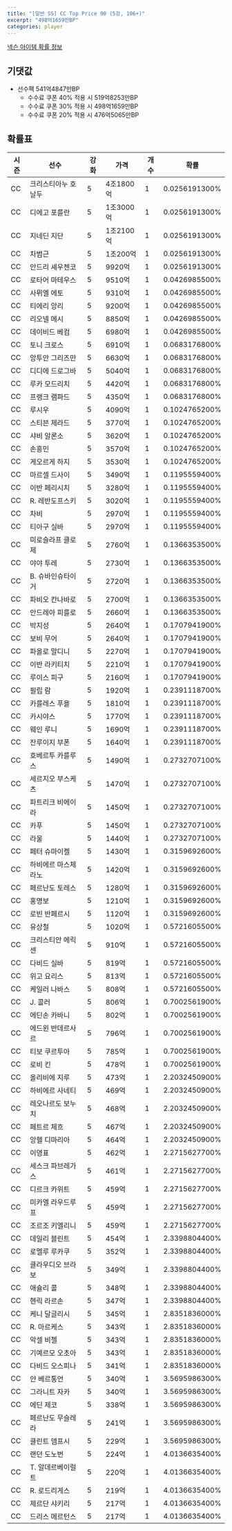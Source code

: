 ```yaml
---
title: "[일반 SS] CC Top Price 90 (5강, 106+)"
excerpt: "498억1659만BP"
categories: player
---
```

[넥슨 아이템 확률 정보](http://iteminfo.nexon.com/probability/fo4?sn=7401)

## 기댓값
- 선수팩 541억4847만BP
  - 수수료 쿠폰 40% 적용 시 519억8253만BP
  - 수수료 쿠폰 30% 적용 시 498억1659만BP
  - 수수료 쿠폰 20% 적용 시 476억5065만BP


## 확률표

|시즌|선수|강화|가격|개수|확률|
|---|---|---|---|---|---|
|CC|크리스티아누 호날두|5|4조1800억|1|0.0256191300%|
|CC|디에고 포를란|5|1조3000억|1|0.0256191300%|
|CC|지네딘 지단|5|1조2100억|1|0.0256191300%|
|CC|차범근|5|1조200억|1|0.0256191300%|
|CC|안드리 셰우첸코|5|9920억|1|0.0256191300%|
|CC|로타어 마테우스|5|9510억|1|0.0426985500%|
|CC|사뮈엘 에토|5|9310억|1|0.0426985500%|
|CC|티에리 앙리|5|9200억|1|0.0426985500%|
|CC|리오넬 메시|5|8850억|1|0.0426985500%|
|CC|데이비드 베컴|5|6980억|1|0.0426985500%|
|CC|토니 크로스|5|6910억|1|0.0683176800%|
|CC|앙투안 그리즈만|5|6630억|1|0.0683176800%|
|CC|디디에 드로그바|5|5040억|1|0.0683176800%|
|CC|루카 모드리치|5|4420억|1|0.0683176800%|
|CC|프랭크 램파드|5|4350억|1|0.0683176800%|
|CC|루시우|5|4090억|1|0.1024765200%|
|CC|스티븐 제라드|5|3770억|1|0.1024765200%|
|CC|샤비 알론소|5|3620억|1|0.1024765200%|
|CC|손흥민|5|3570억|1|0.1024765200%|
|CC|게오르게 하지|5|3530억|1|0.1024765200%|
|CC|마르셀 드사이|5|3490억|1|0.1195559400%|
|CC|이반 페리시치|5|3280억|1|0.1195559400%|
|CC|R. 레반도프스키|5|3020억|1|0.1195559400%|
|CC|차비|5|2970억|1|0.1195559400%|
|CC|티아구 실바|5|2970억|1|0.1195559400%|
|CC|미로슬라프 클로제|5|2760억|1|0.1366353500%|
|CC|야야 투레|5|2730억|1|0.1366353500%|
|CC|B. 슈바인슈타이거|5|2720억|1|0.1366353500%|
|CC|파비오 칸나바로|5|2700억|1|0.1366353500%|
|CC|안드레아 피를로|5|2660억|1|0.1366353500%|
|CC|박지성|5|2640억|1|0.1707941900%|
|CC|보비 무어|5|2640억|1|0.1707941900%|
|CC|파올로 말디니|5|2270억|1|0.1707941900%|
|CC|이반 라키티치|5|2210억|1|0.1707941900%|
|CC|루이스 피구|5|2160억|1|0.1707941900%|
|CC|필립 람|5|1920억|1|0.2391118700%|
|CC|카를레스 푸욜|5|1810억|1|0.2391118700%|
|CC|카시야스|5|1770억|1|0.2391118700%|
|CC|웨인 루니|5|1690억|1|0.2391118700%|
|CC|잔루이지 부폰|5|1640억|1|0.2391118700%|
|CC|호베르투 카를루스|5|1490억|1|0.2732707100%|
|CC|세르지오 부스케츠|5|1470억|1|0.2732707100%|
|CC|파트리크 비에이라|5|1450억|1|0.2732707100%|
|CC|카푸|5|1450억|1|0.2732707100%|
|CC|라울|5|1440억|1|0.2732707100%|
|CC|페터 슈마이켈|5|1430억|1|0.3159692600%|
|CC|하비에르 마스체라노|5|1420억|1|0.3159692600%|
|CC|페르난도 토레스|5|1280억|1|0.3159692600%|
|CC|홍명보|5|1210억|1|0.3159692600%|
|CC|로빈 반페르시|5|1120억|1|0.3159692600%|
|CC|유상철|5|1020억|1|0.5721605500%|
|CC|크리스티안 에릭센|5|910억|1|0.5721605500%|
|CC|다비드 실바|5|819억|1|0.5721605500%|
|CC|위고 요리스|5|813억|1|0.5721605500%|
|CC|케일러 나바스|5|808억|1|0.5721605500%|
|CC|J. 콜러|5|806억|1|0.7002561900%|
|CC|에딘손 카바니|5|802억|1|0.7002561900%|
|CC|에드윈 반데르사르|5|796억|1|0.7002561900%|
|CC|티보 쿠르투아|5|785억|1|0.7002561900%|
|CC|로비 킨|5|478억|1|0.7002561900%|
|CC|올리비에 지루|5|473억|1|2.2032450900%|
|CC|하비에르 사네티|5|469억|1|2.2032450900%|
|CC|레오나르도 보누치|5|468억|1|2.2032450900%|
|CC|페트르 체흐|5|467억|1|2.2032450900%|
|CC|앙헬 디마리아|5|464억|1|2.2032450900%|
|CC|이영표|5|462억|1|2.2715627700%|
|CC|세스크 파브레가스|5|461억|1|2.2715627700%|
|CC|디르크 카위트|5|459억|1|2.2715627700%|
|CC|미카엘 라우드루프|5|459억|1|2.2715627700%|
|CC|조르조 키엘리니|5|459억|1|2.2715627700%|
|CC|데일리 블린트|5|454억|1|2.3398804400%|
|CC|로멜루 루카쿠|5|352억|1|2.3398804400%|
|CC|클라우디오 브라보|5|349억|1|2.3398804400%|
|CC|애슐리 콜|5|348억|1|2.3398804400%|
|CC|헨릭 라르손|5|347억|1|2.3398804400%|
|CC|케니 달글리시|5|345억|1|2.8351836000%|
|CC|R. 마르케스|5|343억|1|2.8351836000%|
|CC|악셀 비첼|5|343억|1|2.8351836000%|
|CC|기예르모 오초아|5|343억|1|2.8351836000%|
|CC|다비드 오스피나|5|341억|1|2.8351836000%|
|CC|얀 베르통언|5|340억|1|3.5695986300%|
|CC|그라니트 자카|5|340억|1|3.5695986300%|
|CC|에딘 제코|5|338억|1|3.5695986300%|
|CC|페르난도 무슬레라|5|241억|1|3.5695986300%|
|CC|클린트 뎀프시|5|229억|1|3.5695986300%|
|CC|랜던 도노번|5|224억|1|4.0136635400%|
|CC|T. 알데르베이럴트|5|220억|1|4.0136635400%|
|CC|R. 로드리게스|5|219억|1|4.0136635400%|
|CC|제르단 샤키리|5|217억|1|4.0136635400%|
|CC|드리스 메르턴스|5|217억|1|4.0136635400%|
